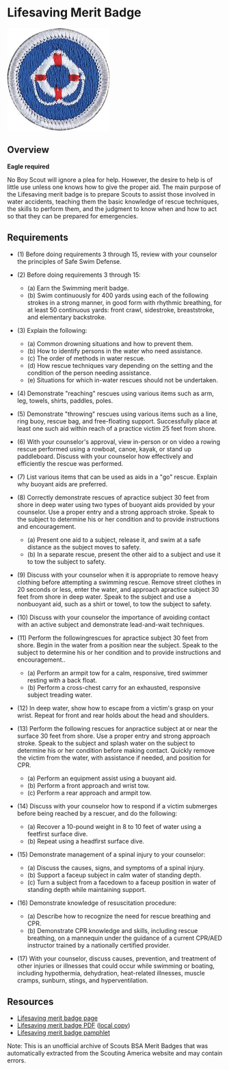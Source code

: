 

# Lifesaving Merit Badge

![Lifesaving Merit Badge](images/lifesaving-merit-badge.jpg)

## Overview

**Eagle required**

No Boy Scout will ignore a plea for help. However, the desire to help is of little use unless one knows how to give the proper aid. The main purpose of the Lifesaving merit badge is to prepare Scouts to assist those involved in water accidents, teaching them the basic knowledge of rescue techniques, the skills to perform them, and the judgment to know when and how to act so that they can be prepared for emergencies.

## Requirements

* (1) Before doing requirements 3 through 15, review with your counselor the principles of Safe Swim Defense.
* (2) Before doing requirements 3 through 15:
    * (a) Earn the Swimming merit badge.
    * (b) Swim continuously for 400 yards using each of the following strokes in a strong manner, in good form with rhythmic breathing, for at least 50 continuous yards: front crawl, sidestroke, breaststroke, and elementary backstroke.


* (3) Explain the following:
    * (a) Common drowning situations and how to prevent them.
    * (b) How to identify persons in the water who need assistance.
    * (c) The order of methods in water rescue.
    * (d) How rescue techniques vary depending on the setting and the condition of the person needing assistance.
    * (e) Situations for which in-water rescues should not be undertaken.


* (4) Demonstrate "reaching" rescues using various items such as arm, leg, towels, shirts, paddles, poles.
* (5) Demonstrate "throwing" rescues using various items such as a line, ring buoy, rescue bag, and free-floating support. Successfully place at least one such aid within reach of a practice victim 25 feet from shore.
* (6) With your counselor's approval, view in-person or on video a rowing rescue performed using a rowboat, canoe, kayak, or stand up paddleboard. Discuss with your counselor how effectively and efficiently the rescue was performed.
* (7) List various items that can be used as aids in a "go" rescue. Explain why buoyant aids are preferred.
* (8) Correctly demonstrate rescues of apractice subject 30 feet from shore in deep water using two types of buoyant aids provided by your counselor. Use a proper entry and a strong approach stroke. Speak to the subject to determine his or her condition and to provide instructions and encouragement.
    * (a) Present one aid to a subject, release it, and swim at a safe distance as the subject moves to safety.
    * (b) In a separate rescue, present the other aid to a subject and use it to tow the subject to safety.


* (9) Discuss with your counselor when it is appropriate to remove heavy clothing before attempting a swimming rescue. Remove street clothes in 20 seconds or less, enter the water, and approach apractice subject 30 feet from shore in deep water. Speak to the subject and use a nonbuoyant aid, such as a shirt or towel, to tow the subject to safety.
* (10) Discuss with your counselor the importance of avoiding contact with an active subject and demonstrate lead-and-wait techniques.
* (11) Perform the followingrescues for apractice subject 30 feet from shore. Begin in the water from a position near the subject. Speak to the subject to determine his or her condition and to provide instructions and encouragement..
    * (a) Perform an armpit tow for a calm, responsive, tired swimmer resting with a back float.
    * (b) Perform a cross-chest carry for an exhausted, responsive subject treading water.


* (12) In deep water, show how to escape from a victim's grasp on your wrist. Repeat for front and rear holds about the head and shoulders.
* (13) Perform the following rescues for anpractice subject at or near the surface 30 feet from shore. Use a proper entry and strong approach stroke. Speak to the subject and splash water on the subject to determine his or her condition before making contact. Quickly remove the victim from the water, with assistance if needed, and position for CPR.
    * (a) Perform an equipment assist using a buoyant aid.
    * (b) Perform a front approach and wrist tow.
    * (c) Perform a rear approach and armpit tow.


* (14) Discuss with your counselor how to respond if a victim submerges before being reached by a rescuer, and do the following:
    * (a) Recover a 10-pound weight in 8 to 10 feet of water using a feetfirst surface dive.
    * (b) Repeat using a headfirst surface dive.


* (15) Demonstrate management of a spinal injury to your counselor:
    * (a) Discuss the causes, signs, and symptoms of a spinal injury.
    * (b) Support a faceup subject in calm water of standing depth.
    * (c) Turn a subject from a facedown to a faceup position in water of standing depth while maintaining support.


* (16) Demonstrate knowledge of resuscitation procedure:
    * (a) Describe how to recognize the need for rescue breathing and CPR.
    * (b) Demonstrate CPR knowledge and skills, including rescue breathing, on a mannequin under the guidance of a current CPR/AED instructor trained by a nationally certified provider.


* (17) With your counselor, discuss causes, prevention, and treatment of other injuries or illnesses that could occur while swimming or boating, including hypothermia, dehydration, heat-related illnesses, muscle cramps, sunburn, stings, and hyperventilation.


## Resources

- [Lifesaving merit badge page](https://www.scouting.org/merit-badges/lifesaving/)
- [Lifesaving merit badge PDF](https://filestore.scouting.org/filestore/Merit_Badge_ReqandRes/35915(21)Lifesaving_REQ.pdf) ([local copy](files/lifesaving-merit-badge.pdf))
- [Lifesaving merit badge pamphlet](https://www.scoutshop.org/bsa-lifesaving-merit-badge-pamphlet-merit-badge-series-pamphlet-merit-badge-guide-and-659216.html)

Note: This is an unofficial archive of Scouts BSA Merit Badges that was automatically extracted from the Scouting America website and may contain errors.